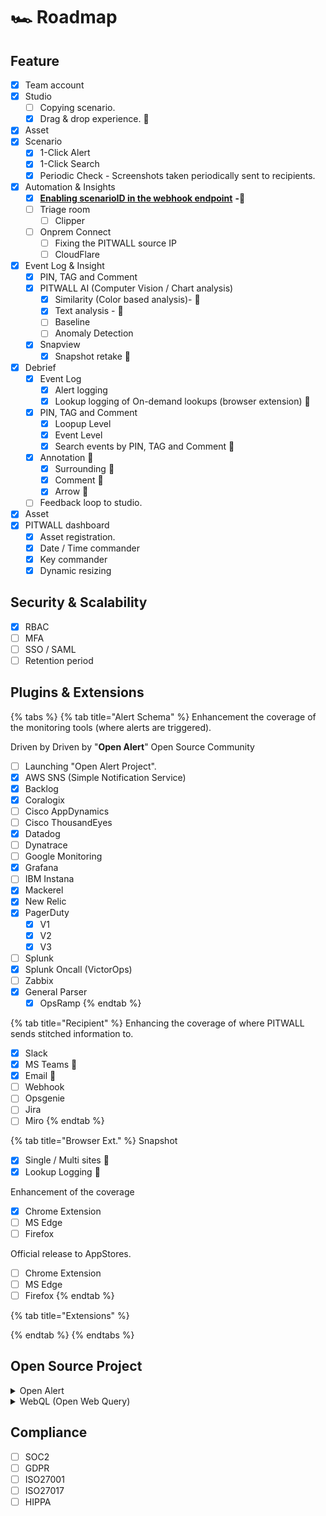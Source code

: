# 🏎️ Roadmap

## Feature

* [x] Team account
* [x] Studio
  * [ ] Copying scenario.
  * [x] Drag & drop experience. :tada:
* [x] Asset
* [x] Scenario
  * [x] 1-Click Alert
  * [x] 1-Click Search
  * [x] Periodic Check - Screenshots taken periodically sent to recipients.
* [x] Automation & Insights
  * [x] [**Enabling scenarioID in the webhook endpoint**](release-notes/web-ui-and-backend/web-ui-and-backend-archive/web-ui-and-backend-pre-ga/release-notes-v.0.7.x.md) **-**:tada:
  * [ ] Triage room
    * [ ] Clipper
  * [ ] Onprem Connect
    * [ ] Fixing the PITWALL source IP&#x20;
    * [ ] CloudFlare&#x20;
* [x] Event Log & Insight
  * [x] PIN, TAG and Comment
  * [x] PITWALL AI (Computer Vision / Chart analysis)
    * [x] Similarity (Color based analysis)- :tada:
    * [x] Text analysis - :tada:
    * [ ] Baseline
    * [ ] Anomaly Detection
  * [x] Snapview
    * [x] Snapshot retake :tada:
* [x] Debrief
  * [x] Event Log
    * [x] Alert logging&#x20;
    * [x] Lookup logging of On-demand lookups (browser extension) :tada:&#x20;
  * [x] PIN, TAG and Comment
    * [x] Loopup Level
    * [x] Event Level
    * [x] Search events by PIN, TAG and Comment :tada:
  * [x] Annotation :tada:
    * [x] Surrounding :tada:
    * [x] Comment :tada:
    * [x] Arrow :tada:
  * [ ] Feedback loop to studio.
* [x] Asset
* [x] PITWALL dashboard
  * [x] Asset registration.
  * [x] Date / Time commander
  * [x] Key commander
  * [x] Dynamic resizing

## Security & Scalability

* [x] RBAC
* [ ] MFA
* [ ] SSO / SAML
* [ ] Retention period

## Plugins & Extensions

{% tabs %}
{% tab title="Alert Schema" %}
Enhancement the coverage of the monitoring tools (where alerts are triggered).

Driven by Driven by "**Open Alert**" Open Source Community

* [ ] Launching "Open Alert Project".
* [x] AWS SNS (Simple Notification Service)
* [x] Backlog
* [x] Coralogix
* [ ] Cisco AppDynamics
* [ ] Cisco ThousandEyes
* [x] Datadog
* [ ] Dynatrace
* [ ] Google Monitoring
* [x] Grafana
* [ ] IBM Instana
* [x] Mackerel&#x20;
* [x] New Relic
* [x] PagerDuty
  * [x] V1
  * [x] V2&#x20;
  * [x] V3&#x20;
* [ ] Splunk
* [x] Splunk Oncall (VictorOps)
* [ ] Zabbix
* [x] General Parser
  * [x] OpsRamp
{% endtab %}

{% tab title="Recipient" %}
Enhancing the coverage of where PITWALL sends stitched information to.

* [x] Slack
* [x] MS Teams :tada:
* [x] Email :tada:
* [ ] Webhook
* [ ] Opsgenie
* [ ] Jira
* [ ] Miro
{% endtab %}

{% tab title="Browser Ext." %}
Snapshot

* [x] Single / Multi sites :tada:
* [x] Lookup Logging :tada:

Enhancement of the coverage

* [x] Chrome Extension
* [ ] MS Edge
* [ ] Firefox

Official release to AppStores.

* [ ] Chrome Extension
* [ ] MS Edge
* [ ] Firefox
{% endtab %}

{% tab title="Extensions" %}

{% endtab %}
{% endtabs %}

## Open Source Project

<details>

<summary>Open Alert </summary>

For the better standardization across different tool stacks in each organization from Saas, self-hosted open source & proprietary software or homegrown tools. This project will address current challenges every single tool has different namings of information all organizations would like to simply consume much more easier way.

Targeted project launch - CQ4 / 2022.

</details>

<details>

<summary>WebQL (Open Web Query)</summary>

We are in the web & api economy as we all see sites like travel booking sites where we can specify itinerary e.g. date, airport, name of the hotel etc. is now URL itself is constructed as a query. This is for everyone's good easily shareable, extensible and customizable. This project is initiated to accelerate this momentum to standardize how we get what you would like to see from a single URL.

Targeted project launch - Q1, 2023

</details>

## Compliance

* [ ] SOC2
* [ ] GDPR
* [ ] ISO27001
* [ ] ISO27017
* [ ] HIPPA
